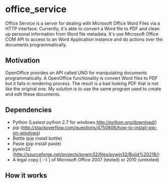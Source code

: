 office_service
==============

Office Service is a server for dealing with Microsoft Office Word Files via a HTTP interface. Currently, it's able to convert a Word file to PDF and clean up personal information from Word file metadata. It's use Microsoft Office COM API to access to an Word Application instance and do actions over the documents programmatically.

Motivation
------------

OpenOffice provides an API called UNO for manipulating documents programmatically. A OpenOffice functionality is convert Word files to PDF but it fails in rendering process. The result is a bad looking PDF that is not like the original one. My solution is to use the same program used to create and edit these documents.

Dependencies
------------

* Python (Lastest python 2.7 for windows http://python.org/download/)
* pip (http://stackoverflow.com/questions/4750806/how-to-install-pip-on-windows)
* Bottle (pip install bottle)
* Paste (pip install paste)
* pywin32 (http://sourceforge.net/projects/pywin32/files/pywin32/Build%20218/)
* A legal copy [ :-) ] of Microsoft Office 2007 (tested) or 2010 (untested)

How it works
------------
